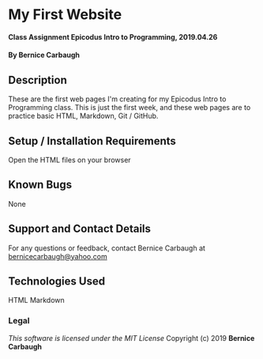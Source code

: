 # My First Website
#### Class Assignment Epicodus Intro to Programming, 2019.04.26
#### By Bernice Carbaugh

## Description
These are the first web pages I'm creating for my Epicodus Intro to Programming class. This is just the first week, and these web pages are to practice basic HTML, Markdown, Git / GitHub.

## Setup / Installation Requirements
Open the HTML files on your browser

## Known Bugs
None

## Support and Contact Details
For any questions or feedback, contact Bernice Carbaugh at bernicecarbaugh@yahoo.com

## Technologies Used
HTML
Markdown

### Legal
*This software is licensed under the MIT License*
Copyright (c) 2019 **Bernice Carbaugh**
